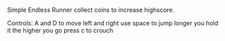 Simple Endless Runner collect coins to increase highscore.

Controls: 
A and D to move left and right 
use space to jump longer you hold it the higher you go
press c to crouch
